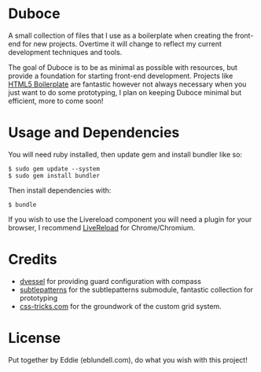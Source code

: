
# Duboce
A small collection of files that I use as a boilerplate when creating the front-end for new projects. Overtime it will change to reflect my current development techniques and tools. 

The goal of Duboce is to be as minimal as possible with resources, but provide a foundation for starting front-end development. Projects like [HTML5 Boilerplate](http://html5boilerplate.com/) are fantastic however not always necessary when you just want to do some prototyping, I plan on keeping Duboce minimal but efficient, more to come soon!

# Usage and Dependencies

You will need ruby installed, then update gem and install bundler like so:

    $ sudo gem update --system
    $ sudo gem install bundler

Then install dependencies with:

    $ bundle

If you wish to use the Livereload component you will need a plugin for your browser, I recommend [LiveReload](https://chrome.google.com/webstore/detail/livereload/jnihajbhpnppcggbcgedagnkighmdlei?hl=en) for Chrome/Chromium.

# Credits
 - [dvessel](https://gist.github.com/dvessel/1610551) for providing guard configuration with compass 
 - [subtlepatterns](https://github.com/subtlepatterns/SubtlePatterns) for the subtlepatterns submodule, fantastic collection for prototyping
- [css-tricks.com](http://css-tricks.com/dont-overthink-it-grids/) for the groundwork of the custom grid system.

# License 

Put together by Eddie (eblundell.com), do what you wish with this project!